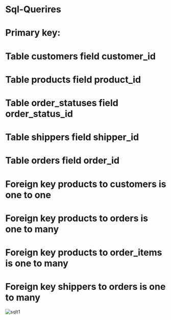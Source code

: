 # Sql-Querires
# Primary key:
# Table customers field customer_id
# Table products field product_id
# Table order_statuses field order_status_id
# Table shippers field shipper_id

# Table orders field order_id

# Foreign key products to customers is one to one
# Foreign key products to orders is one to many
# Foreign key products to order_items is one to many
# Foreign key shippers to orders  is one to many

![sqlt1](https://user-images.githubusercontent.com/127099573/228222456-1289fede-a35a-4ca9-b60c-c783591a60a2.jpg)

